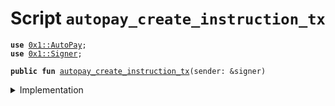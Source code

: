
<a name="autopay_create_instruction_tx"></a>

# Script `autopay_create_instruction_tx`





<pre><code><b>use</b> <a href="../../modules/doc/AutoPay.md#0x1_AutoPay">0x1::AutoPay</a>;
<b>use</b> <a href="../../modules/doc/Signer.md#0x1_Signer">0x1::Signer</a>;
</code></pre>




<pre><code><b>public</b> <b>fun</b> <a href="ol_autopay_create.md#autopay_create_instruction_tx">autopay_create_instruction_tx</a>(sender: &signer)
</code></pre>



<details>
<summary>Implementation</summary>


<pre><code><b>fun</b> <a href="ol_autopay_create.md#autopay_create_instruction_tx">autopay_create_instruction_tx</a>(sender: &signer) {
  <b>let</b> account = <a href="../../modules/doc/Signer.md#0x1_Signer_address_of">Signer::address_of</a>(sender);
  <b>let</b> uid = 1;
  <b>let</b> payee = 0x02;
  <b>let</b> end_epoch = 14;
  <b>let</b> percentage = 1;
  <b>assert</b>(<a href="../../modules/doc/AutoPay.md#0x1_AutoPay_is_enabled">AutoPay::is_enabled</a>(account), 0);
  <a href="../../modules/doc/AutoPay.md#0x1_AutoPay_create_instruction">AutoPay::create_instruction</a>(
    sender,
    uid,
    payee,
    end_epoch,
    percentage,
  );
}
</code></pre>



</details>


[//]: # ("File containing references which can be used from documentation")
[ACCESS_CONTROL]: https://github.com/libra/lip/blob/master/lips/lip-2.md
[ROLE]: https://github.com/libra/lip/blob/master/lips/lip-2.md#roles
[PERMISSION]: https://github.com/libra/lip/blob/master/lips/lip-2.md#permissions
